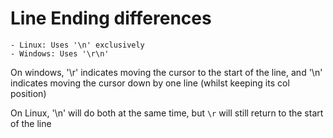 # Line Ending differences
	- Linux: Uses '\n' exclusively
	- Windows: Uses '\r\n'
On windows, '\r' indicates moving the cursor to the start of the line,
and '\n' indicates moving the cursor down by one line (whilst keeping
its col position)

On Linux, '\n' will do both at the same time, but `\r` will still return
to the start of the line

